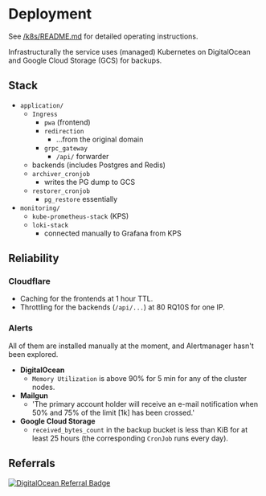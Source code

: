 # Deployment

See [/k8s/README.md](/k8s/README.md) for detailed operating instructions.

Infrastructurally the service uses (managed) Kubernetes on DigitalOcean and Google Cloud Storage (GCS) for backups.

## Stack

* `application/`
  * `Ingress`
    * `pwa` (frontend)
    * `redirection`
      * ...from the original domain
    * `grpc_gateway`
      * `/api/` forwarder
  * backends (includes Postgres and Redis)
  * `archiver_cronjob`
    * writes the PG dump to GCS
  * `restorer_cronjob`
    * `pg_restore` essentially
* `monitoring/`
  * `kube-prometheus-stack` (KPS)
  * `loki-stack`
    * connected manually to Grafana from KPS

## Reliability

### Cloudflare

* Caching for the frontends at 1 hour TTL.
* Throttling for the backends (`/api/...`) at 80 RQ10S for one IP.

### Alerts

All of them are installed manually at the moment, and Alertmanager hasn't been explored.

* **DigitalOcean**
  * `Memory Utilization` is above 90% for 5 min for any of the cluster nodes.
* **Mailgun**
  * 'The primary account holder will receive an e-mail notification when 50% and 75% of the limit [1k] has been crossed.'
* **Google Cloud Storage**
  * `received_bytes_count` in the backup bucket is less than KiB for at least 25 hours (the corresponding `CronJob` runs every day).

## Referrals

[![DigitalOcean Referral Badge](https://web-platforms.sfo2.cdn.digitaloceanspaces.com/WWW/Badge%201.svg)](https://www.digitalocean.com/?refcode=f0acee128096&utm_campaign=Referral_Invite&utm_medium=Referral_Program&utm_source=badge)
